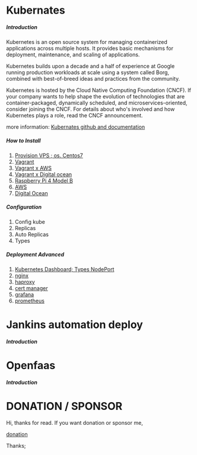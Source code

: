 # Kubernates

##### Introduction
Kubernetes is an open source system for managing containerized applications across multiple hosts. It provides basic mechanisms for deployment, maintenance, and scaling of applications.

Kubernetes builds upon a decade and a half of experience at Google running production workloads at scale using a system called Borg, combined with best-of-breed ideas and practices from the community.

Kubernetes is hosted by the Cloud Native Computing Foundation (CNCF). If your company wants to help shape the evolution of technologies that are container-packaged, dynamically scheduled, and microservices-oriented, consider joining the CNCF. For details about who's involved and how Kubernetes plays a role, read the CNCF announcement.

more information: [Kubernates github and documentation](https://github.com/kubernetes/kubernetes)

##### How to Install
1. [Provision VPS ; os. Centos7](https://github.com/juandisay/automation-server/tree/master/Setup%20Kubernates/ProvisionVPS)
2. [Vagrant](https://github.com/juandisay/automation-server/tree/master/Setup%20Kubernates/vagrant-setup)
3. [Vagrant x AWS](#)
4. [Vagrant x Digital ocean](#)
5. [Raspberry Pi 4 Model B](#)
6. [AWS](https://aws.amazon.com/kubernetes/)
7. [Digital Ocean](https://www.digitalocean.com/products/kubernetes/)

##### Configuration
1. Config kube
2. Replicas
3. Auto Replicas
4. Types

##### Deployment Advanced
1. [Kubernetes Dashboard; Types NodePort](https://raw.githubusercontent.com/juandisay/automation-server/master/Configuration/kubernetes-dashboard/kd-types-NodePort.yaml)
2. [nginx](https://github.com/juandisay/automation-server/tree/master/Configuration/nginx)
3. [haproxy](#)
4. [cert manager](#)
5. [grafana](#)
6. [prometheus](#)


# Jankins automation deploy

##### Introduction


# Openfaas

##### Introduction

# DONATION / SPONSOR
Hi, thanks for read.
If you want donation or sponsor me,

[donation](https://www.paypal.me/juandisay)

Thanks;

